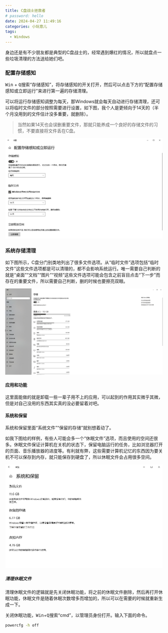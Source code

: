 ```yaml
---
title: C盘战士拯救者
# password: hello
date: 2024-04-27 11:49:16
categories: 小玩意儿
tags:
  - Windows
---
```


身边还是有不少朋友都是典型的C盘战士的，经常遇到爆红的情况，所以就盘点一些垃圾清理的方法送给她们吧。

### 配置存储感知

<kbd>Win</kbd> + <kbd>Q</kbd>搜索“存储感知”，将存储感知的开关打开，然后可以点击下方的“配置存储感知或立即运行”来进行第一遍的存储清理。   

<!--more-->

可以将运行存储感知调整为每天，那Windows就会每天自动进行存储清理，还可以将临时文件的部分按照需要进行设置，如下图，我个人是更倾向于14天的（半个月没用到的文件估计没多重要，就删除）。

> 当然如果14天也会误删重要文件，那就只能养成一个良好的存储文件的习惯，不要直接将文件丢在C盘。

![存储感知](./windowscleaner/1.png)

### 系统存储清理

如下图所示，C盘分门别类地列出了很多文件选项。从“临时文件”选项包括“临时文件”这些文件选项都是可以清理的，都不会影响系统运行。唯一需要自己判断的就是“桌面”“文档”“图片”“视频”这些文件选项可能会包含之前盲目点击“下一步”而存在的重要文件，所以需要自己判断，删的时候也要擦亮双眼。

![系统清理](./windowscleaner/2.png)

#### 应用和功能

这里面能做的就是卸载一些一辈子用不上的应用，可以起到的作用其实微乎其微，但是对自己没用的东西其实真的没必要留着对吧。

#### 系统和保留

系统和保留里面“系统文件”“保留的存储”就别想着动了。  

如我下图给的样例，有些人可能会多一个“休眠文件”选项，而且使用的空间还很多。休眠文件保证计算机在关机的状态下，保留电脑运行的任务，比如浏览器打开的页面、音乐播放器的进度等。有利就有弊，这些需要计算机记忆的东西因为要关机不可以保存到内存，就只能保存到硬盘了，所以休眠文件会占用很多空间。

![系统和保留](./windowscleaner/3.png)

##### 清理休眠文件

清理休眠文件的逻辑就是先关闭休眠功能，将之前的休眠文件删除，然后再打开休眠功能，休眠文件是随着休眠次数增多而增加的，所以可以在需要的时候就重新生成一下。

关闭休眠功能，<kbd>Win</kbd>+<kbd>Q</kbd>搜索“cmd”，以管理员身份打开。输入下面的命令。

```bash
powercfg -h off
```

